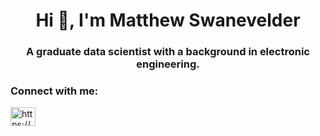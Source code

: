 <h1 align="center">Hi 👋, I'm Matthew Swanevelder</h1>
<h3 align="center">A graduate data scientist with a background in electronic engineering.</h3>

<h3 align="left">Connect with me:</h3>
<p align="left">
<a href="https://www.linkedin.com/in/matthew-swanevelder-b42442127" target="blank"><img align="center" src="https://raw.githubusercontent.com/rahuldkjain/github-profile-readme-generator/master/src/images/icons/Social/linked-in-alt.svg" alt="https://www.linkedin.com/in/matt-swanevelder-b42442127" height="30" width="40" /></a>
</p>
